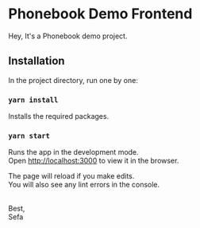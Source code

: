 # Phonebook Demo Frontend

Hey, It's a Phonebook demo project.

## Installation

In the project directory, run one by one:

### `yarn install`
Installs the required packages.

### `yarn start`

Runs the app in the development mode.\
Open [http://localhost:3000](http://localhost:3000) to view it in the browser.

The page will reload if you make edits.\
You will also see any lint errors in the console.

\
Best,\
Sefa

